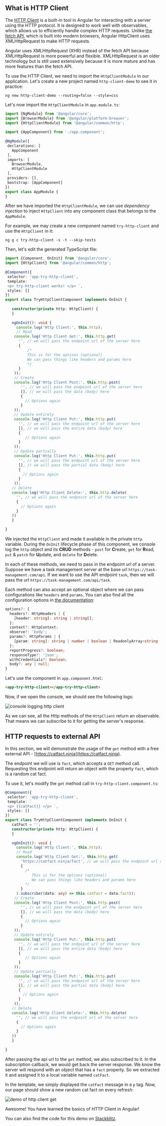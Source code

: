 ## What is HTTP Client

The [HTTP Client](https://angular.io/api/common/http/HttpClient) is a built-in tool in Angular for interacting with a server using the HTTP protocol. It is designed to work well with observables, which allows us to efficiently handle complex HTTP requests. Unlike [the fetch API](https://developer.mozilla.org/en-US/docs/Web/API/Fetch_API), which is built into modern browsers, Angular HttpClient uses XMLHttpRequest to make HTTP requests.

Angular uses XMLHttpRequest (XHR) instead of the fetch API because XMLHttpRequest is more powerful and flexible. XMLHttpRequest is an older technology but is still used extensively because it is more mature and has more features than the fetch API.

To use the HTTP Client, we need to import the `HttpClientModule` in our application. Let's create a new project named `http-client-demo` to see it in practice:

```
ng new http-client-demo --routing=false --style=css
```

Let's now import the `HttpClientModule` in `app.module.ts`:

```typescript
import {NgModule} from '@angular/core';  
import {BrowserModule} from '@angular/platform-browser';  
import {HttpClientModule} from '@angular/common/http';  
  
import {AppComponent} from './app.component';  
  
@NgModule({  
 declarations: [  
   AppComponent  
 ],  
 imports: [  
   BrowserModule,  
   HttpClientModule  
 ],  
 providers: [],  
 bootstrap: [AppComponent]  
})  
export class AppModule {  
}
```

After we have imported the `HttpClientModule`, we can use *dependency injection* to inject `HttpClient` into any component class that belongs to the `AppModule`.

For example, we may create a new component named `try-http-client` and use the `HttpClient` in it:

```
ng g c try-http-client -s -t --skip-tests
```

Then, let's edit the generated TypeScript file:

```typescript
import {Component, OnInit} from '@angular/core';  
import {HttpClient} from '@angular/common/http';  
  
@Component({  
 selector: 'app-try-http-client',  
 template: `  
 <p> try-http-client works! </p> `,  
 styles: []  
})  
export class TryHttpClientComponent implements OnInit {  
  
   constructor(private http: HttpClient) {  
   }  
  
   ngOnInit(): void {  
     console.log('Http Client:', this.http);  
     // Read  
    console.log('Http Client Get:', this.http.get(  
      '', // we will pass the endpoint url of the server here  
	  { 
          /*  
          This is for the options (optional) 
          We can pass things like headers and params here 
          */ 
      }  
    ));  
    // Create  
    console.log('Http Client Post:', this.http.post(  
       '', // we will pass the endpoint url of the server here  
       [], // we will pass the data (body) here  
       {  
         // Options again  
       }  
    ));  
    // Update entirely  
    console.log('Http Client Put:', this.http.put(  
      '', // we will pass the endpoint url of the server here  
      [], // we will pass the entire data (body) here  
      {   
         // Options again   
      }  
    ));  
    // Update partially  
    console.log('Http Client Put:', this.http.put(  
      '', // we will pass the endpoint url of the server here  
      [], // we will pass the partial data (body) here  
      {  
        // Options again  
      }  
    ));  
   // Delete  
   console.log('Http Client Delete:', this.http.delete(  
     '', // we will pass the endpoint url of the server here  
     {  
       // Options again  
     }  
   ))  
   }  
  
}
```

We injected the `HttpClient` and made it available in the private `http` variable. During the `OnInit` lifecycle phase of this component, we console log the `http` object and its **CRUD** methods - `post` for **C**reate, `get` for **R**ead, `put` & `patch` for **U**pdate, and `delete` for **D**elete.

In each of these methods, we need to pass in the endpoint url of a server. Suppose we have a task management server at the base url `https://task-management.com/api`. If we want to use the API endpoint `task`, then we will pass the url `https://task-management.com/api/task`.

Each method can also accept an optional object where we can pass configurations like `headers` and `params`. You can also find all the configuration options in [the documentation](https://angular.io/api/common/http/HttpClient#options):

```typescript
options?: {  
  headers?: HttpHeaders | {  
    [header: string]: string | string[];  
  };  
  context?: HttpContext;  
  observe?: 'body';  
  params?: HttpParams | {  
    [param: string]: string | number | boolean | ReadonlyArray<string | number | boolean>;  
  };  
  reportProgress?: boolean;  
  responseType?: 'json';  
  withCredentials?: boolean;  
  body?: any | null;  
}
```

Let's use the component in `app.component.html`:

```html
<app-try-http-client></app-try-http-client>
```

Now, if we open the console, we should see the following logs:

![console logging http client](assets/images/ch6/http_client_console_log.jpg)

As we can see, all the Http methods of the `HttpClient` return an observable. That means we can subscribe to it for getting the server's response.

## HTTP requests to external API

In this section, we will demonstrate the usage of the `get` method with a free external API - [https://catfact.ninja](https://catfact.ninja).

The endpoint we will use is `fact`, which accepts a `GET` method call. Requesting this endpoint will return an object with the property `fact`, which is a random cat fact.

To use it, let's modify the `get` method call in `try-http-client.component.ts`:

```typescript
@Component({  
 selector: 'app-try-http-client',  
 template: `  
 <p> {{catFact}} </p> `,  
 styles: []  
})  
export class TryHttpClientComponent implements OnInit {  
   catFact = '';
   constructor(private http: HttpClient) {  
   }  
  
   ngOnInit(): void {  
     console.log('Http Client:', this.http);  
     // Read  
     console.log('Http Client Get:', this.http.get(  
       'https://catfact.ninja/fact', // we will pass the endpoint url of the server here  
       {  
         /*  
            This is for the options (optional) 
            We can pass things like headers and params here
         */ 
       }  
     ).subscribe((data: any) => this.catFact = data.fact));
    // Create  
    console.log('Http Client Post:', this.http.post(  
       '', // we will pass the endpoint url of the server here  
       [], // we will pass the data (body) here  
       {  
         // Options again  
       }  
    ));  
    // Update entirely  
    console.log('Http Client Put:', this.http.put(  
      '', // we will pass the endpoint url of the server here  
      [], // we will pass the entire data (body) here  
      {   
         // Options again   
      }  
    ));  
    // Update partially  
    console.log('Http Client Put:', this.http.put(  
      '', // we will pass the endpoint url of the server here  
      [], // we will pass the partial data (body) here  
      {  
        // Options again  
      }  
    ));  
   // Delete  
   console.log('Http Client Delete:', this.http.delete(  
     '', // we will pass the endpoint url of the server here  
     {  
       // Options again  
     }  
   ))  
   }  
  
}
```

After passing the api url to the `get` method, we also subscribed to it. In the subscription callback, we would get back the server response. We know the server will respond with an object that has a `fact` property. So we extracted it and assigned it to a local variable named `catFact`.

In the template, we simply displayed the `catFact` message in a `p` tag. Now, our page should show a new random cat fact on every refresh:

![demo of http client get](assets/images/ch6/http_client_demo.jpg)

Awesome! You have learned the basics of HTTP Client in Angular!

You can also find the code for this demo on [Stackblitz](https://stackblitz.com/edit/ng4eb-http-client-demo).
